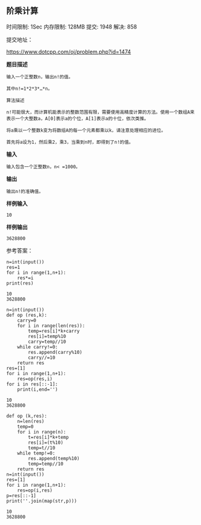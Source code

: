 ## 阶乘计算

时间限制: 1Sec 内存限制: 128MB 提交: 1948 解决: 858

提交地址：

https://www.dotcpp.com/oj/problem.php?id=1474

**题目描述**

```
输入一个正整数n，输出n!的值。

其中n!=1*2*3*…*n。

算法描述

n!可能很大，而计算机能表示的整数范围有限，需要使用高精度计算的方法。使用一个数组A来表示一个大整数a，A[0]表示a的个位，A[1]表示a的十位，依次类推。

将a乘以一个整数k变为将数组A的每一个元素都乘以k，请注意处理相应的进位。

首先将a设为1，然后乘2，乘3，当乘到n时，即得到了n!的值。

```

**输入**

```
输入包含一个正整数n，n< =1000。 

```

**输出**

```
输出n!的准确值。

```

**样例输入**

```
10 
```

**样例输出**

```
3628800
```

参考答案：


```
n=int(input())
res=1
for i in range(1,n+1):
    res*=i
print(res)
```

    10
    3628800



```
n=int(input())
def op (res,k):
    carry=0
    for i in range(len(res)):
        temp=res[i]*k+carry
        res[i]=temp%10
        carry=temp//10
    while carry!=0:
        res.append(carry%10)
        carry//=10
    return res
res=[1]
for i in range(1,n+1):
    res=op(res,i)
for i in res[::-1]:
    print(i,end='')
```

    10
    3628800


```
def op (k,res):
    n=len(res)
    temp=0
    for i in range(n):
        t=res[i]*k+temp
        res[i]=(t%10)
        temp=t//10
    while temp!=0:
        res.append(temp%10)
        temp=temp//10
    return res
n=int(input())
res=[1]
for i in range(1,n+1):
    res=op(i,res)
p=res[::-1]
print(''.join(map(str,p)))
```

    10
    3628800


